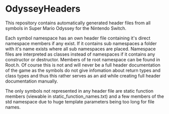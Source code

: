 OdysseyHeaders 
==============
This repository contains automatically generated header files from all symbols in Super Mario Odyssey for the Nintendo Switch.

Each symbol namespace has an own header file containing it's direct namespace members if any exist. If it contains sub namespaces a folder with it's name exists where all sub namespaces are placed. Namespace files are interpreted as classes instead of namespaces if it contains any constructor or destructor. Members of te root namespace can be found in Root.h.
Of course this is not and will never be a full header documentation of the game as the symbols do not give infomation about return types and class types and thus this rather serves as an aid while creating full header documentation manually.

The only symbols not represented in any header file are static function members (viewable in static_function_names.txt) and a few members of the std namespace due to huge template parameters being too long for file names.
